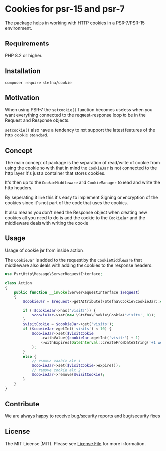# Cookies for psr-15 and psr-7

The package helps in working with HTTP cookies in a PSR-7/PSR-15 environment.

## Requirements

PHP 8.2 or higher.

## Installation

```bash
composer require stefna/cookie
```

## Motivation

When using PSR-7 the `setcookie()` function becomes useless when you want
everything connected to the request-response loop to be in the Request and
Response objects.

`setcookie()` also have a tendency to not support the latest features of the
http cookie standard.

## Concept

The main concept of package is the separation of read/write of cookie from
using the cookie so with that in mind the `CookieJar` is not connected to the
http layer it's just a container that stores cookies.

It's then up to the `CookieMiddleware` and `CookieManager` to read and write
the http headers.

By seperating it like this it's easy to implement Signing or encryption of the
cookies since it's not part of the code that uses the cookies.

It also means you don't need the Response object when creating new cookies all
you need to do is add the cookie to the `CookieJar` and the middleware deals
with writing the cookie

## Usage

Usage of cookie jar from inside action.

The `CookieJar` is added to the request by the `CookieMiddleware` that
middleware also deals with adding the cookies to the response headers.

```php
use Psr\Http\Message\ServerRequestInterface;

class Action
{
	public function __invoke(ServerRequestInterface $request)
	{
		$cookieJar = $request->getAttribute(\Stefna\Cookie\CookieJar::class);

		if (!$cookieJar->has('visits')) {
			$cookieJar->set(new \Stefna\Cookie\Cookie('visits', 0));
		}
		$visitCookie = $cookieJar->get('visits');
		if ($cookieJar->getInt('visits') < 10) {
			$cookieJar->set($visitCookie
				->withValue($cookieJar->getInt('visits') + 1)
				->withExpires(DateInterval::createFromDateString('+1 week'))
			);
		}
		else {
			// remove cookie alt 1
			$cookieJar->set($visitCookie->expire());
			// remove cookie alt 2
			$cookieJar->remove($visitCookie);
		}
	}
}
```

## Contribute

We are always happy to receive bug/security reports and bug/security fixes

## License

The MIT License (MIT). Please see [License File](LICENSE) for more information.

